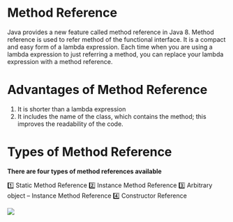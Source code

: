 # Method Reference

Java provides a new feature called method reference in Java 8. Method reference is used to refer method of the functional interface. It is a compact and easy form of a lambda expression. Each time when you are using a lambda expression to just referring a method, you can replace your lambda expression with a method reference.

# Advantages of Method Reference

1. It is shorter than a lambda expression
2. It includes the name of the class, which contains the method; this improves the readability of the code.

# Types of Method Reference
**There are four types of method references available**

1️⃣ Static Method Reference
2️⃣ Instance Method Reference
3️⃣ Arbitrary object – Instance Method Reference
4️⃣ Constructor Reference


<img src="https://www.javainterviewpoint.com/wp-content/uploads/2020/06/Types-of-Method-Reference.png" />
